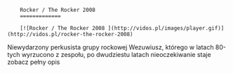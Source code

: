 
        Rocker / The Rocker 2008 
        =============
        
        [![Rocker / The Rocker 2008 ](http://vidos.pl/images/player.gif)](http://vidos.pl/rocker-the-rocker-2008)
        
        
 Niewydarzony perkusista grupy rockowej Wezuwiusz, którego w latach 80-tych wyrzucono z zespołu, po dwudziestu latach nieoczekiwanie staje zobacz pełny opis
    